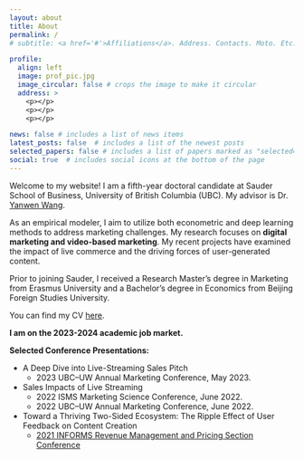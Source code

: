 ```yaml
---
layout: about
title: About
permalink: /
# subtitle: <a href='#'>Affiliations</a>. Address. Contacts. Moto. Etc.

profile:
  align: left
  image: prof_pic.jpg
  image_circular: false # crops the image to make it circular
  address: >
    <p></p>
    <p></p>
    <p></p>

news: false # includes a list of news items
latest_posts: false  # includes a list of the newest posts
selected_papers: false # includes a list of papers marked as "selected={true}"
social: true  # includes social icons at the bottom of the page
---
```

Welcome to my website! I am a fifth-year doctoral candidate at Sauder School of Business, University of British Columbia (UBC). My advisor is Dr. [Yanwen Wang](https://www.sauder.ubc.ca/people/yanwen-wang).

As an empirical modeler, I aim to utilize both econometric and deep learning methods to address marketing challenges. My research focuses on **digital marketing and video-based marketing**. My recent projects have examined the impact of live commerce and the driving forces of user-generated content.

Prior to joining Sauder, I received a Research Master’s degree in Marketing from Erasmus University and a Bachelor’s degree in Economics from Beijing Foreign Studies University.

You can find my CV [here](https://www.dropbox.com/s/mzzigg5xpp88xcv/resume_Zining_Wang_UBC_20230504.pdf?dl=0).

**I am on the 2023-2024 academic job market.**

**Selected Conference Presentations:**
- A Deep Dive into Live-Streaming Sales Pitch
  - 2023 UBC–UW Annual Marketing Conference, May 2023.
- Sales Impacts of Live Streaming
  - 2022 ISMS Marketing Science Conference, June 2022.
  - 2022 UBC–UW Annual Marketing Conference, June 2022.  
- Toward a Thriving Two-Sided Ecosystem: The Ripple Effect of User Feedback on Content Creation
  - [2021 INFORMS Revenue Management and Pricing Section Conference](https://carey.jhu.edu/faculty/seminars-conferences/informs-conference)

